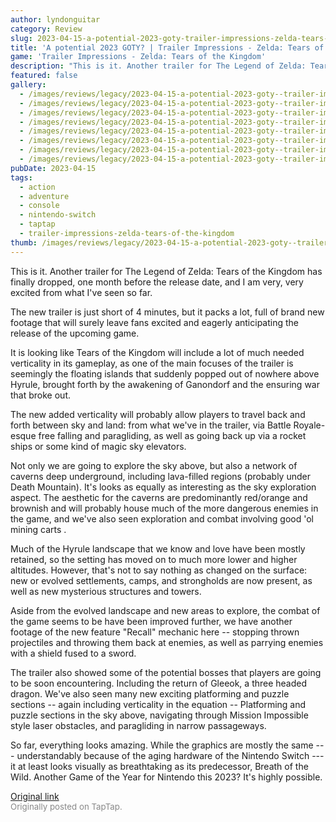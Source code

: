 ```yaml
---
author: lyndonguitar
category: Review
slug: 2023-04-15-a-potential-2023-goty-trailer-impressions-zelda-tears-of-the-kingdom
title: 'A potential 2023 GOTY? | Trailer Impressions - Zelda: Tears of the Kingdom'
game: 'Trailer Impressions - Zelda: Tears of the Kingdom'
description: "This is it. Another trailer for The Legend of Zelda: Tears of the Kingdom has finally dropped, one month before the release date, and I am very, very excited from what I've seen so far."
featured: false
gallery:
  - /images/reviews/legacy/2023-04-15-a-potential-2023-goty--trailer-impressions---zelda-tears-of-the-kingdom-0.avif
  - /images/reviews/legacy/2023-04-15-a-potential-2023-goty--trailer-impressions---zelda-tears-of-the-kingdom-1.avif
  - /images/reviews/legacy/2023-04-15-a-potential-2023-goty--trailer-impressions---zelda-tears-of-the-kingdom-2.avif
  - /images/reviews/legacy/2023-04-15-a-potential-2023-goty--trailer-impressions---zelda-tears-of-the-kingdom-3.avif
  - /images/reviews/legacy/2023-04-15-a-potential-2023-goty--trailer-impressions---zelda-tears-of-the-kingdom-4.avif
  - /images/reviews/legacy/2023-04-15-a-potential-2023-goty--trailer-impressions---zelda-tears-of-the-kingdom-5.avif
  - /images/reviews/legacy/2023-04-15-a-potential-2023-goty--trailer-impressions---zelda-tears-of-the-kingdom-6.avif
  - /images/reviews/legacy/2023-04-15-a-potential-2023-goty--trailer-impressions---zelda-tears-of-the-kingdom-7.avif
pubDate: 2023-04-15
tags:
  - action
  - adventure
  - console
  - nintendo-switch
  - taptap
  - trailer-impressions-zelda-tears-of-the-kingdom
thumb: /images/reviews/legacy/2023-04-15-a-potential-2023-goty--trailer-impressions---zelda-tears-of-the-kingdom-0.avif
---
```


This is it. Another trailer for The Legend of Zelda: Tears of the Kingdom has finally dropped, one month before the release date, and I am very, very excited from what I've seen so far.

The new trailer is just short of 4 minutes, but it packs a lot, full of brand new footage that will surely leave fans excited and eagerly anticipating the release of the upcoming game.

It is looking like Tears of the Kingdom will include a lot of much needed verticality in its gameplay, as one of the main focuses of the trailer is seemingly the floating islands that suddenly popped out of nowhere above Hyrule, brought forth by the awakening of Ganondorf and the ensuring war that broke out.

The new added verticality will probably allow players to travel back and forth between sky and land: from what we've in the trailer, via Battle Royale-esque free falling and paragliding, as well as going back up via a rocket ships or some kind of magic sky elevators.

Not only we are going to explore the sky above, but also a network of caverns deep underground, including lava-filled regions (probably under Death Mountain). It's looks as equally as interesting as the sky exploration aspect. The aesthetic for the caverns are predominantly red/orange and brownish and will probably house much of the more dangerous enemies in the game,  and we've also seen exploration and combat involving good 'ol mining carts .

Much of the Hyrule landscape that we know and love have been mostly retained, so the setting has moved on to much more lower and higher altitudes. However, that's not to say nothing as changed on the surface: new or evolved settlements, camps, and strongholds are now present, as well as new mysterious structures and towers.

Aside from the evolved landscape and new areas to explore, the combat of the game seems to be have been improved further, we have another footage of the new feature "Recall" mechanic here -- stopping thrown projectiles and throwing them back at enemies, as well as parrying enemies with a shield fused to a sword.

The trailer also showed some of the potential bosses that players are going to be soon encountering. Including the return of Gleeok, a three headed dragon. We've also seen many new exciting platforming and puzzle sections -- again including verticality in the equation -- Platforming and puzzle sections in the sky above, navigating through Mission Impossible style laser obstacles, and paragliding in narrow passageways.

So far, everything looks amazing. While the graphics are mostly the same --- understandably because of the aging hardware of the Nintendo Switch --- it at least looks visually as breathtaking as its predecessor, Breath of the Wild. Another Game of the Year for Nintendo this 2023? It's highly possible.

[Original link](https://www.taptap.io/post/5123584)<br><span style="font-size: 0.95em; color: #888;">Originally posted on TapTap.</span>